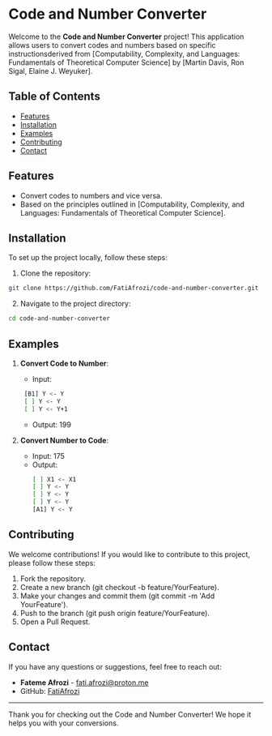 # Code and Number Converter

Welcome to the **Code and Number Converter** project! This application allows users to convert codes and numbers based on specific instructionsderived from [Computability, Complexity, and Languages: Fundamentals of Theoretical Computer Science] by [Martin Davis, Ron Sigal, Elaine J. Weyuker].

## Table of Contents
- [Features](#features)
- [Installation](#installation)
- [Examples](#examples)
- [Contributing](#contributing)
- [Contact](#contact)
  
## Features
- Convert codes to numbers and vice versa.
- Based on the principles outlined in [Computability, Complexity, and Languages: Fundamentals of Theoretical Computer Science].
  
## Installation
To set up the project locally, follow these steps:
1. Clone the repository:
```bash
git clone https://github.com/FatiAfrozi/code-and-number-converter.git
```
2. Navigate to the project directory:
```bash
cd code-and-number-converter
```

## Examples
1. **Convert Code to Number**:
   - Input:
   ```bash
    [B1] Y <- Y
    [ ] Y <- Y
    [ ] Y <- Y+1
   ```
   - Output: 199

2. **Convert Number to Code**:
   - Input: 175
   - Output:
      ```bash
      [ ] X1 <- X1
      [ ] Y <- Y
      [ ] Y <- Y
      [ ] Y <- Y
      [A1] Y <- Y
      ```

## Contributing
We welcome contributions! If you would like to contribute to this project, please follow these steps:

1. Fork the repository.
2. Create a new branch (git checkout -b feature/YourFeature).
3. Make your changes and commit them (git commit -m 'Add YourFeature').
4. Push to the branch (git push origin feature/YourFeature).
5. Open a Pull Request.
## Contact

If you have any questions or suggestions, feel free to reach out:

- **Fateme Afrozi** - [fati.afrozi@proton.me](mailto:fati.afrozi@proton.me)
- GitHub: [FatiAfrozi](https://github.com/FatiAfrozi)

---

Thank you for checking out the Code and Number Converter! We hope it helps you with your conversions.

